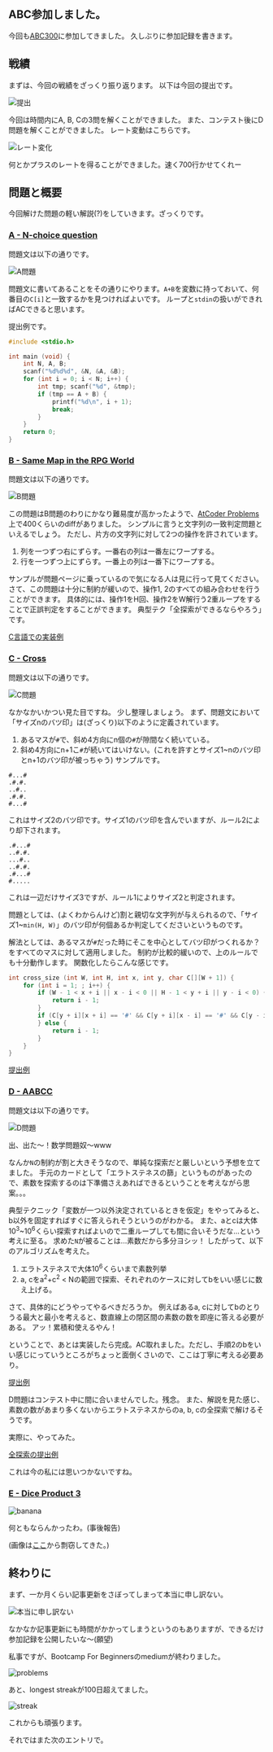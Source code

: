 ## ABC参加しました。
今回も[ABC300](https://atcoder.jp/contests/abc300)に参加してきました。
久しぶりに参加記録を書きます。

## 戦績
まずは、今回の戦績をざっくり振り返ります。
以下は今回の提出です。

![提出](https://res.cloudinary.com/dqoqdn2sk/image/upload/v1682869115/pictures/abc300/submission_h0w5ai.png)

今回は時間内にA, B, Cの3問を解くことができました。
また、コンテスト後にD問題を解くことができました。
レート変動はこちらです。

![レート変化](https://res.cloudinary.com/dqoqdn2sk/image/upload/v1682869115/pictures/abc300/rating_les6re.png)

何とかプラスのレートを得ることができました。速く700行かせてくれー

## 問題と概要
今回解けた問題の軽い解説(?)をしていきます。ざっくりです。

### [A - N-choice question](https://atcoder.jp/contests/abc300/tasks/abc300_a)
問題文は以下の通りです。

![A問題](https://res.cloudinary.com/dqoqdn2sk/image/upload/v1682869115/pictures/abc300/A_jb655p.png)

問題文に書いてあることをその通りにやります。`A+B`を変数に持っておいて、何番目の`C[i]`と一致するかを見つければよいです。
ループと`stdin`の扱いができればACできると思います。

提出例です。
```c
#include <stdio.h>

int main (void) {
    int N, A, B;
    scanf("%d%d%d", &N, &A, &B);
    for (int i = 0; i < N; i++) {
        int tmp; scanf("%d", &tmp);
        if (tmp == A + B) {
            printf("%d\n", i + 1);
            break;
        }
    }
    return 0;
}
```

### [B - Same Map in the RPG World](https://atcoder.jp/contests/abc300/tasks/abc300_b)
問題文は以下の通りです。

![B問題](https://res.cloudinary.com/dqoqdn2sk/image/upload/v1682869115/pictures/abc300/B_hiosoz.png)

この問題はB問題のわりにかなり難易度が高かったようで、[AtCoder Problems](https://kenkoooo.com/atcoder/#/table/)上で400くらいのdiffがありました。
シンプルに言うと文字列の一致判定問題といえるでしょう。
ただし、片方の文字列に対して2つの操作を許されています。

1. 列を一つずつ右にずらす。一番右の列は一番左にワープする。 
2. 行を一つずつ上にずらす。一番上の列は一番下にワープする。

サンプルが問題ページに乗っているので気になる人は見に行って見てください。
さて、この問題は十分に制約が緩いので、操作1, 2のすべての組み合わせを行うことができます。
具体的には、操作1をH回、操作2をW解行う2重ループをすることで正誤判定をすることができます。
典型テク「全探索ができるならやろう」です。

[C言語での実装例](https://atcoder.jp/contests/abc300/submissions/41038017)

### [C - Cross](https://atcoder.jp/contests/abc300/tasks/abc300_c)
問題文は以下の通りです。

![C問題](https://res.cloudinary.com/dqoqdn2sk/image/upload/v1682869115/pictures/abc300/C_ibqxtb.png)

なかなかいかつい見た目ですね。
少し整理しましょう。
まず、問題文において「サイズnのバツ印」は(ざっくり)以下のように定義されています。
1. あるマスが`#`で、斜め4方向にn個の`#`が隙間なく続いている。
2. 斜め4方向にn+1こ`#`が続いてはいけない。(これを許すとサイズ1~nのバツ印とn+1のバツ印が被っちゃう)
サンプルです。
```
#...#
.#.#.
..#..
.#.#.
#...#
```
これはサイズ2のバツ印です。サイズ1のバツ印を含んでいますが、ルール2により却下されます。
```
.#...#
..#.#.
...#..
..#.#.
.#...#
#.....
```
これは一辺だけサイズ3ですが、ルール1によりサイズ2と判定されます。

問題としては、(よくわからんけど)割と親切な文字列が与えられるので、「サイズ1~`min(H, W)`」のバツ印が何個あるか判定してくださいというものです。

解法としては、あるマスが`#`だった時にそこを中心としてバツ印がつくれるか？をすべてのマスに対して適用しました。
制約が比較的緩いので、上のルールでも十分動作します。
関数化したらこんな感じです。
```c
int cross_size (int W, int H, int x, int y, char C[][W + 1]) {
    for (int i = 1; ; i++) {
        if (W - 1 < x + i || x - i < 0 || H - 1 < y + i || y - i < 0) {
            return i - 1;
        }
        if (C[y + i][x + i] == '#' && C[y + i][x - i] == '#' && C[y - i][x + i] == '#' && C[y - i][x - i] == '#') {
        } else {
            return i - 1;
        }
    }
}
```

[提出例](https://atcoder.jp/contests/abc300/submissions/41042410)

### [D - AABCC](https://atcoder.jp/contests/abc300/tasks/abc300_d)
問題文は以下の通りです。

![D問題](https://res.cloudinary.com/dqoqdn2sk/image/upload/v1682869115/pictures/abc300/D_ng6joo.png)

出、出た～！数学問題奴～www

なんか`N`の制約が割と大きそうなので、単純な探索だと厳しいという予想を立てました。
手元のカードとして「エラトステネスの篩」というものがあったので、素数を探索するのは下準備さえあればできるということを考えながら思案。。。

典型テクニック「変数が一つ以外決定されているときを仮定」をやってみると、b以外を固定すればすぐに答えられそうというのがわかる。
また、aとcは大体10<sup>3</sup>~10<sup>6</sup>くらい探索すればよいので二重ループしても間に合いそうだな...という考えに至る。
求めた`N`が被ることは...素数だから多分ヨシッ！
したがって、以下のアルゴリズムを考えた。

1. エラトステネスで大体10<sup>6</sup>くらいまで素数列挙
2. a, cをa<sup>2</sup>+c<sup>2</sup> < Nの範囲で探索、それぞれのケースに対してbをいい感じに数え上げる。

さて、具体的にどうやってやるべきだろうか。
例えばあるa, cに対してbのとりうる最大と最小を考えると、数直線上の閉区間の素数の数を即座に答える必要がある。
アッ！累積和使えるやん！

ということで、あとは実装したら完成。AC取れました。ただし、手順2のbをいい感じにっていうところがちょっと面倒くさいので、ここは丁寧に考える必要あり。

[提出例](https://atcoder.jp/contests/abc300/submissions/41054350)

D問題はコンテスト中に間に合いませんでした。残念。
また、解説を見た感じ、素数の数があまり多くないからエラトステネスからのa, b, cの全探索で解けるそうです。

実際に、やってみた。

[全探索の提出例](https://atcoder.jp/contests/abc300/submissions/41058025)

これは今の私には思いつかないですね。

### [E - Dice Product 3](https://atcoder.jp/contests/abc300/tasks/abc300_e)
![banana](https://res.cloudinary.com/dqoqdn2sk/image/upload/v1682873320/pictures/abc300/banana_bluzr3.png)

何ともならんかったわ。(事後報告)

(画像は[ここ](https://medibang.com/picture/od1709221827041860003649971/)から剽窃してきた。)

## 終わりに
まず、一か月くらい記事更新をさぼってしまって本当に申し訳ない。

![本当に申し訳ない](https://res.cloudinary.com/dqoqdn2sk/image/upload/v1682873537/pictures/abc300/EK8-tbsVAAAXP3e_vaau1h.jpg)

なかなか記事更新にも時間がかかってしまうというのもありますが、できるだけ参加記録を公開したいな～(願望)

私事ですが、Bootcamp For Beginnersのmediumが終わりました。

![problems](https://res.cloudinary.com/dqoqdn2sk/image/upload/v1682873855/pictures/abc300/problems_hbn88z.png)

あと、longest streakが100日超えてました。

![streak](https://res.cloudinary.com/dqoqdn2sk/image/upload/v1682873853/pictures/abc300/streak_ekccpc.png)

これからも頑張ります。

それではまた次のエントリで。
